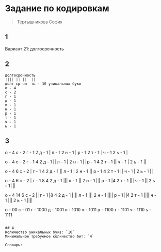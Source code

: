 # Задание по кодировкам
> Тертышникова София
## 1
Вариант 21: долгосрочность
## 2
```
долгосрочность
|||| || ||  ||
долг ср чн  ть - 10 уникальных букв
о - 4
с - 2
г - 1
д - 1
л - 1
н - 1
р - 1
т - 1
ч - 1
ь - 1
```
## 3 
о - 4 
с - 2 
г - 1 2
д - 1 |
л - 1 2
н - 1 |
р - 1 2
т - 1 |
ч - 1 2
ь - 1 |


о - 4 
с - 2 
г - 1 4 2
д - 1 ||
л - 1 | 2
н - 1 ||
р - 1 4 2
т - 1 ||
ч - 1 | 2
ь - 1 ||


о - 4 6
с - 2 |
г - 1 4 2
д - 1 ||
л - 1 | 2
н - 1 ||
р - 1 4 2
т - 1 ||
ч - 1 | 2
ь - 1 ||


о - 4 6
с - 2 |
г - 1 8 4 2
д - 1 |||
л - 1 || 2
н - 1 |||
р - 1 |4 2
т - 1 |||
ч - 1 || 2
ь - 1 |||


о - 4 14 6
с - 2 ||
г - 1 |8 4 2
д - 1 ||||
л - 1 ||| 2
н - 1 ||||
р - 1 ||4 2
т - 1 ||||
ч - 1 ||| 2
ь - 1 ||||


о - 00
с - 01
г - 1000
д - 1001
л - 1010
н - 1011
р - 1100
т - 1101
ч - 1110
ь - 1111
```

## 4
Количество уникальных букв: `10`
Минимальное требуемое количество бит: `4`

Словарь:
```
